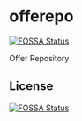 # offerepo
[![FOSSA Status](https://app.fossa.io/api/projects/git%2Bgithub.com%2Faravindc%2Fofferepo.svg?type=shield)](https://app.fossa.io/projects/git%2Bgithub.com%2Faravindc%2Fofferepo?ref=badge_shield)

Offer Repository


## License
[![FOSSA Status](https://app.fossa.io/api/projects/git%2Bgithub.com%2Faravindc%2Fofferepo.svg?type=large)](https://app.fossa.io/projects/git%2Bgithub.com%2Faravindc%2Fofferepo?ref=badge_large)